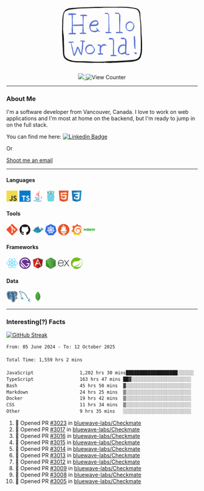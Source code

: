 <div align="center">
    <img src="./img/hello_world.webp" height="200px" width="">
    <div>
        <a href="https://www.linkedin.com/in/ajhollid">
            <img src="https://img.shields.io/badge/LinkedIn-blue"/>
        </a>
        <img src="https://komarev.com/ghpvc/?username=ajhollid&color=yellow" alt="View Counter">
    </div>
</div>

---

### About Me

I'm a software developer from Vancouver, Canada. I love to work on web applications and I'm most at home on the backend, but I'm ready to jump in on the full stack.

You can find me here: [![Linkedin Badge](https://img.shields.io/badge/-ajhollid-blue?style=flat&logo=Linkedin&logoColor=white)](https://www.linkedin.com/in/ajhollid)

Or

[Shoot me an email](mailto:ajhollid@gmail.com)

---

#### Languages

<div>
    <img src="./img/devicons/javascript-original.svg" width=30 height=30 alt="JavaScript">
    <img src="/img/devicons/typescript-original.svg" width=30 height=30 alt="TypeScript">
    <img src="./img/devicons/java-original.svg" width=30 height=30 alt="Java">
    <img src="./img/devicons/go-original.svg" width=30 height=30 alt="Golang">
    <img src="./img/devicons/html5-original.svg" width=30 height=30 alt="HTML 5">
    <img src="./img/devicons/css3-original.svg" width=30 height=30 alt="CSS 3">
</div>

#### Tools

<div>
    <img src="./img/devicons/git-original.svg" width=30 height=30 alt="Git">
    <img src="./img/devicons/github-original.svg" width=30 height=30 alt="Github">
    <img src="./img/devicons/docker-original.svg" width=30 
    height=30 alt="Docker">
    <img src="./img/devicons/kubernetes-original.svg" width=30 height=30 alt="K8">
    <img src="./img/devicons/prometheus-original.svg" width=30 height=30 alt="Prometheus">
    <img src="./img/devicons/grafana-original.svg" width=30 height=30 alt="Grafana">
    <img src="./img/devicons/nginx-original.svg" width=30 height=30 alt="Nginx">
</div>

#### Frameworks

<div>
    <img src="./img/devicons/react-original.svg" width=30 height=30 alt="React">
    <img src="./img/devicons/gatsby-original.svg" width=30 height=30 alt="Gatsby">
    <img src="./img/devicons/angularjs-original.svg" width=30 height=30 alt="AngularJS">
    <img src="./img/devicons/nodejs-original.svg" width=30 height=30 alt="NodeJS">
    <img src="./img/devicons/express-original.svg" width=30 height=30 alt="Express">
    <img src="./img/devicons/spring-original.svg" width=30 height=30 alt="Spring">
</div>

#### Data

<div>
    <img src="./img/devicons/postgresql-original.svg" width=30 height=30 alt="Postgresql">
    <img src="./img/devicons/mysql-original.svg" width=30 height=30 alt="Mysql">
    <img src="./img/devicons/mongodb-original.svg" width=30 height=30 alt="MongoDB">
</div>

---

### Interesting(?) Facts

[![GitHub Streak](http://github-readme-streak-stats.herokuapp.com?user=ajhollid)](https://git.io/streak-stats)

 <!--START_SECTION:waka-->

```txt
From: 05 June 2024 - To: 12 October 2025

Total Time: 1,559 hrs 2 mins

JavaScript                 1,202 hrs 30 mins███████████████████░░░░░░   76.66 %
TypeScript                 163 hrs 47 mins ██▓░░░░░░░░░░░░░░░░░░░░░░   10.44 %
Bash                       45 hrs 50 mins  ▓░░░░░░░░░░░░░░░░░░░░░░░░   02.92 %
Markdown                   24 hrs 25 mins  ▒░░░░░░░░░░░░░░░░░░░░░░░░   01.56 %
Docker                     19 hrs 42 mins  ▒░░░░░░░░░░░░░░░░░░░░░░░░   01.26 %
CSS                        11 hrs 34 mins  ▒░░░░░░░░░░░░░░░░░░░░░░░░   00.74 %
Other                      9 hrs 35 mins   ░░░░░░░░░░░░░░░░░░░░░░░░░   00.61 %
```

<!--END_SECTION:waka-->


<!--START_SECTION:activity-->
1. 💪 Opened PR [#3023](undefined) in [bluewave-labs/Checkmate](https://github.com/bluewave-labs/Checkmate)
2. 💪 Opened PR [#3017](undefined) in [bluewave-labs/Checkmate](https://github.com/bluewave-labs/Checkmate)
3. 💪 Opened PR [#3016](undefined) in [bluewave-labs/Checkmate](https://github.com/bluewave-labs/Checkmate)
4. 💪 Opened PR [#3015](undefined) in [bluewave-labs/Checkmate](https://github.com/bluewave-labs/Checkmate)
5. 💪 Opened PR [#3014](undefined) in [bluewave-labs/Checkmate](https://github.com/bluewave-labs/Checkmate)
6. 💪 Opened PR [#3013](undefined) in [bluewave-labs/Checkmate](https://github.com/bluewave-labs/Checkmate)
7. 💪 Opened PR [#3012](undefined) in [bluewave-labs/Checkmate](https://github.com/bluewave-labs/Checkmate)
8. 💪 Opened PR [#3009](undefined) in [bluewave-labs/Checkmate](https://github.com/bluewave-labs/Checkmate)
9. 💪 Opened PR [#3008](undefined) in [bluewave-labs/Checkmate](https://github.com/bluewave-labs/Checkmate)
10. 💪 Opened PR [#3005](undefined) in [bluewave-labs/Checkmate](https://github.com/bluewave-labs/Checkmate)
<!--END_SECTION:activity-->
